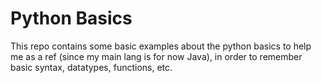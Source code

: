 # Python Basics

This repo contains some basic examples about the python basics
to help me as a ref (since my main lang is for now Java), in order
to remember basic syntax, datatypes, functions, etc.